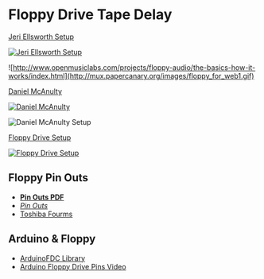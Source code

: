 # Floppy Drive Tape Delay

[Jeri Ellsworth Setup](https://youtu.be/Xpr7B-7BFP4)

[![Jeri Ellsworth Setup](https://img.youtube.com/vi/Xpr7B-7BFP4/hqdefault.jpg)](https://youtu.be/Xpr7B-7BFP4 "Jeri Ellsworth Setup")

![http://www.openmusiclabs.com/projects/floppy-audio/the-basics-how-it-works/index.html](http://mux.papercanary.org/images/floppy_for_web1.gif)

[Daniel McAnulty](https://www.youtube.com/watch?v=3axIA4QgpnQ)

[![Daniel McAnulty](https://img.youtube.com/vi/3axIA4QgpnQ/hqdefault.jpg)](https://www.youtube.com/watch?v=3axIA4QgpnQ "Daniel McAnulty")

![Daniel McAnulty Setup](https://beta.techcrunch.com/wp-content/uploads/2010/04/floppy_continuous-620x401.gif)

[Floppy Drive Setup](https://www.youtube.com/watch?v=Es8kmUpia5M)

[![Floppy Drive Setup](https://img.youtube.com/vi/Es8kmUpia5M/hqdefault.jpg)](https://www.youtube.com/watch?v=Es8kmUpia5M "Floppy Drive Setup")


## Floppy Pin Outs
- [**Pin Outs PDF**](http://marcosim.homepc.it:8080/sites/Marco/FloppyArduino/index.php/downloads/Floppy_Pinout.pdf)
- [*Pin Outs*](https://ardent-tool.com/floppy/Floppy_Pinouts.html)
- [Toshiba Fourms](http://www.interfacebus.com/PC_Floppy_Drive_PinOut.html)
## Arduino & Floppy
- [ArduinoFDC Library](https://github.com/dhansel/ArduinoFDC)
- [Arduino Floppy Drive Pins Video](https://www.youtube.com/watch?v=D2iswCnV9ec)
